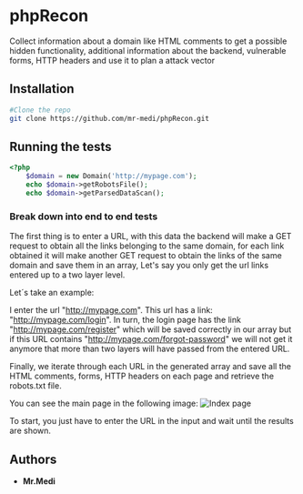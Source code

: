 # phpRecon

Collect information about a domain like HTML comments to get a possible hidden functionality, additional information about the backend, vulnerable forms, HTTP headers and use it to plan a attack vector

## Installation

```bash
#Clone the repo
git clone https://github.com/mr-medi/phpRecon.git
```

## Running the tests

``` php
<?php
	$domain = new Domain('http://mypage.com');
	echo $domain->getRobotsFile();
	echo $domain->getParsedDataScan();

```

### Break down into end to end tests


The first thing is to enter a URL, with this data the backend will make a GET request to obtain all the links belonging to the same domain, for each link obtained it will make another GET request to obtain the links of the same domain and save them in an array, Let's say you only get the url links entered up to a two layer level.

Let´s take an example:

I enter the url "http://mypage.com".
This url has a link:
"http://mypage.com/login".
In turn, the login page has the link "http://mypage.com/register" which will be saved correctly in our array but if this URL contains "http://mypage.com/forgot-password" we will not get it anymore that more than two layers will have passed from the entered URL.

Finally, we iterate through each URL in the generated array and save all the HTML comments, forms, HTTP headers on each page and
 retrieve the robots.txt file.

You can see the main page in the following image:
![Index page](https://github.com/mr-medi/phprecon/assets/images/page.png?raw=true)

To start, you just have to enter the URL in the input and wait until the results are shown.

## Authors

* **Mr.Medi**
